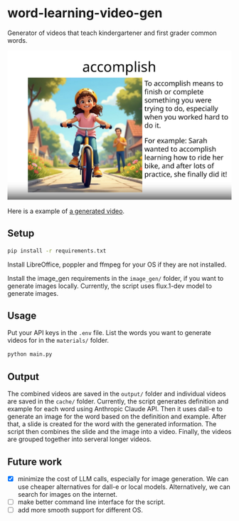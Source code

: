 # word-learning-video-gen
Generator of videos that teach kindergartener and first grader common words.

![Example of a generated slide of the word "accomplish"](accomplish_example.png)

Here is a example of <a target="_blank" href="https://youtu.be/V_1OoPgL3hA?si=kyboJTq-s-bZ5OkS">a generated video</a>.

## Setup

```bash
pip install -r requirements.txt
```

Install LibreOffice, poppler and ffmpeg for your OS if they are not installed.

Install the image_gen requirements in the `image_gen/` folder, if you want to generate images locally. Currently, the script uses flux.1-dev model to generate images.

## Usage

Put your API keys in the `.env` file. List the words you want to generate videos for in the `materials/` folder.

```bash
python main.py
```

## Output

The combined videos are saved in the `output/` folder and individual videos are saved in the `cache/` folder.
Currently, the script generates definition and example for each word using Anthropic Claude API.
Then it uses dall-e to generate an image for the word based on the definition and example.
After that, a slide is created for the word with the generated information.
The script then combines the slide and the image into a video.
Finally, the videos are grouped together into serveral longer videos.


## Future work

- [x] minimize the cost of LLM calls, especially for image generation. We can use cheaper alternatives for dall-e or local models. Alternatively, we can search for images on the internet.
- [ ] make better command line interface for the script.
- [ ] add more smooth support for different OS.